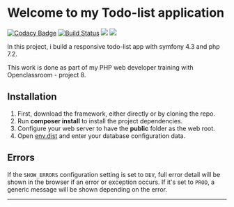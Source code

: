 # Welcome to my Todo-list application

[![Codacy Badge](https://api.codacy.com/project/badge/Grade/8cd9f8588d2d4630a5f39c7bd5eee274)](https://app.codacy.com/app/jlbokass/P8-TodoList?utm_source=github.com&utm_medium=referral&utm_content=jlbokass/P8-TodoList&utm_campaign=Badge_Grade_Dashboard)
[![Build Status](https://travis-ci.com/jlbokass/P8-TodoList.svg?branch=master)](https://travis-ci.com/jlbokass/P8-TodoList)
<a href="https://codeclimate.com/github/jlbokass/P8-TodoList/maintainability"><img src="https://api.codeclimate.com/v1/badges/9243b47a72ae646fce07/maintainability" /></a>
<a href="https://codeclimate.com/github/jlbokass/P8-TodoList/test_coverage"><img src="https://api.codeclimate.com/v1/badges/9243b47a72ae646fce07/test_coverage" /></a>
 

In this project, i build a responsive todo-list app with symfony 4.3 and php 7.2. 

This work is done as part of my PHP web developer training with Openclassroom - project 8.

## Installation

1. First, download the framework, either directly or by cloning the repo.
1. Run **composer install** to install the project dependencies.
1. Configure your web server to have the **public** folder as the web root.
1. Open [env.dist](/env.dist) and enter your database configuration data.

## Errors

If the `SHOW_ERRORS` configuration setting is set to `DEV`, full error detail will be shown in the browser if an error or exception occurs. If it's set to `PROD`, a generic message will be shown depending on the error.

---